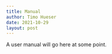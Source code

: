 ```yaml
---
title: Manual
author: Timo Hueser
date: 2021-10-29
layout: post
---
```


A user manual will go here at some point.
